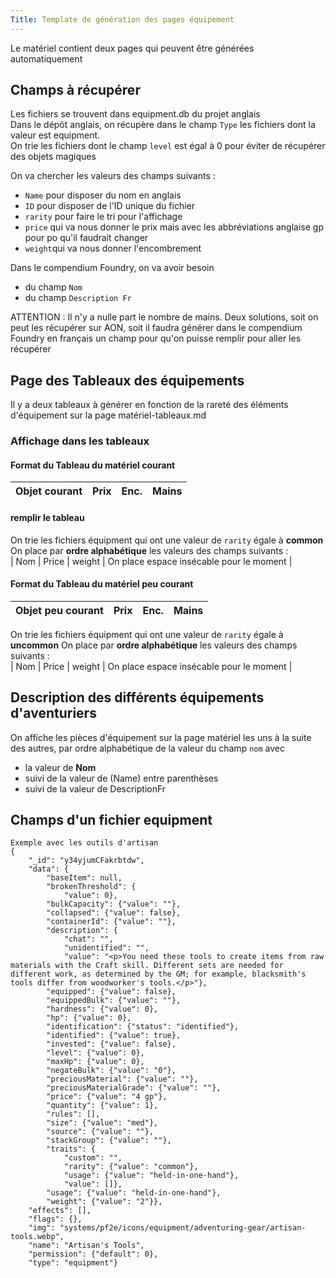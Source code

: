 ```yaml
---
Title: Template de génération des pages équipement
---
```

Le matériel contient deux pages qui peuvent être générées automatiquement

## Champs à récupérer
Les fichiers se trouvent dans equipment.db du projet anglais  
Dans le dépôt anglais, on récupère dans le champ `Type` les fichiers dont la valeur est equipment.  
On trie les fichiers dont le champ `level` est égal à 0 pour éviter de récupérer des objets magiques  

On va chercher les valeurs des champs suivants :  
- `Name` pour disposer du nom en anglais  
- `ID` pour disposer de l'ID unique du fichier  
- `rarity` pour faire le tri pour l'affichage  
- `price` qui va nous donner le prix mais avec les abbréviations anglaise gp pour po qu'il faudrait changer  
- `weight`qui va nous donner l'encombrement  

Dans le compendium Foundry, on va avoir besoin  
- du champ `Nom`
- du champ `Description Fr`

ATTENTION : Il n'y a nulle part le nombre de mains. Deux solutions, soit on peut les récupérer sur AON, soit il faudra générer dans le compendium Foundry en français un champ pour qu'on puisse remplir pour aller les récupérer

## Page des Tableaux des équipements
Il y a deux tableaux à générer en fonction de la rareté des éléments d'équipement sur la page matériel-tableaux.md  

### Affichage dans les tableaux

#### Format du Tableau du matériel courant
| **Objet courant** | Prix | Enc. | Mains |
|:------------------|:----:|:----:|:-----:|

#### remplir le tableau
On trie les fichiers équipment qui ont une valeur de `rarity` égale à **common** 
On place par **ordre alphabétique** les valeurs des champs suivants :  
| Nom | Price | weight | On place espace insécable pour le moment |

#### Format du Tableau du matériel peu courant
| **Objet peu courant** | Prix | Enc. | Mains |
|:----------------------|:----:|:----:|:-----:|

On trie les fichiers équipment qui ont une valeur de `rarity` égale à **uncommon** 
On place par **ordre alphabétique** les valeurs des champs suivants :  
| Nom | Price | weight | On place espace insécable pour le moment |

## Description des différents équipements d'aventuriers
On affiche les pièces d'équipement sur la page matériel les uns à la suite des autres, par ordre alphabétique de la valeur du champ `nom` avec  
- la valeur de **Nom** 
- suivi de la valeur de (Name) entre parenthèses
- suivi de la valeur de DescriptionFr

## Champs d'un fichier equipment
```
Exemple avec les outils d'artisan
{
    "_id": "y34yjumCFakrbtdw",
    "data": {
        "baseItem": null,
        "brokenThreshold": {
            "value": 0},
        "bulkCapacity": {"value": ""},
        "collapsed": {"value": false},
        "containerId": {"value": ""},
        "description": {
            "chat": "",
            "unidentified": "",
            "value": "<p>You need these tools to create items from raw materials with the Craft skill. Different sets are needed for different work, as determined by the GM; for example, blacksmith's tools differ from woodworker's tools.</p>"},
        "equipped": {"value": false},
        "equippedBulk": {"value": ""},
        "hardness": {"value": 0},
        "hp": {"value": 0},
        "identification": {"status": "identified"},
        "identified": {"value": true},
        "invested": {"value": false},
        "level": {"value": 0},
        "maxHp": {"value": 0},
        "negateBulk": {"value": "0"},
        "preciousMaterial": {"value": ""},
        "preciousMaterialGrade": {"value": ""},
        "price": {"value": "4 gp"},
        "quantity": {"value": 1},
        "rules": [],
        "size": {"value": "med"},
        "source": {"value": ""},
        "stackGroup": {"value": ""},
        "traits": {
            "custom": "",
            "rarity": {"value": "common"},
            "usage": {"value": "held-in-one-hand"},
            "value": []},
        "usage": {"value": "held-in-one-hand"},
        "weight": {"value": "2"}},
    "effects": [],
    "flags": {},
    "img": "systems/pf2e/icons/equipment/adventuring-gear/artisan-tools.webp",
    "name": "Artisan's Tools",
    "permission": {"default": 0},
    "type": "equipment"}
```